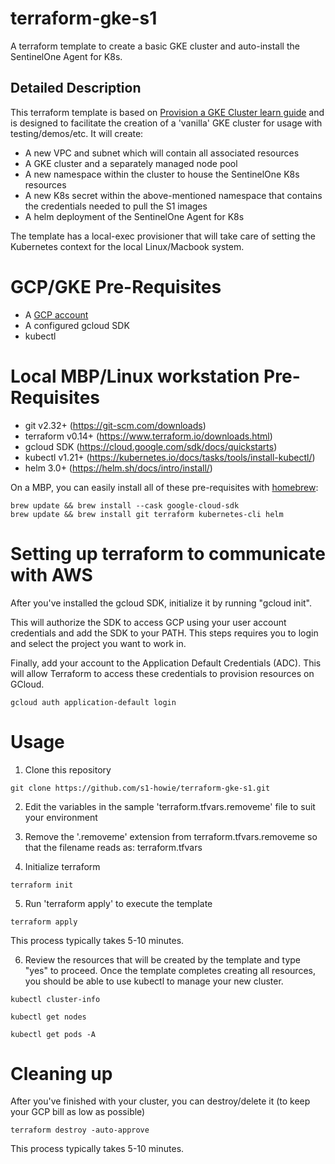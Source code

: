 # terraform-gke-s1
A terraform template to create a basic GKE cluster and auto-install the SentinelOne Agent for K8s.

## Detailed Description

This terraform template is based on [Provision a GKE Cluster learn guide](https://learn.hashicorp.com/terraform/kubernetes/provision-gke-cluster) and is designed to facilitate the creation of a 'vanilla' GKE cluster for usage with testing/demos/etc.
It will create:
- A new VPC and subnet which will contain all associated resources
- A GKE cluster and a separately managed node pool
- A new namespace within the cluster to house the SentinelOne K8s resources
- A new K8s secret within the above-mentioned namespace that contains the credentials needed to pull the S1 images
- A helm deployment of the SentinelOne Agent for K8s

The template has a local-exec provisioner that will take care of setting the Kubernetes context for the local Linux/Macbook system.

# GCP/GKE Pre-Requisites
- A [GCP account](https://console.cloud.google.com/) 
- A configured gcloud SDK
- kubectl


# Local MBP/Linux workstation Pre-Requisites
- git v2.32+ (https://git-scm.com/downloads)
- terraform v0.14+ (https://www.terraform.io/downloads.html)
- gcloud SDK (https://cloud.google.com/sdk/docs/quickstarts)
- kubectl v1.21+ (https://kubernetes.io/docs/tasks/tools/install-kubectl/)
- helm 3.0+ (https://helm.sh/docs/intro/install/)

On a MBP, you can easily install all of these pre-requisites with [homebrew](https://formulae.brew.sh/):
```
brew update && brew install --cask google-cloud-sdk
brew update && brew install git terraform kubernetes-cli helm 
```

# Setting up terraform to communicate with AWS
After you've installed the gcloud SDK, initialize it by running "gcloud init".

This will authorize the SDK to access GCP using your user account credentials and add the SDK to your PATH. This steps requires you to login and select the project you want to work in.

Finally, add your account to the Application Default Credentials (ADC). This will allow Terraform to access these credentials to provision resources on GCloud.
```
gcloud auth application-default login
```

# Usage
1. Clone this repository
```
git clone https://github.com/s1-howie/terraform-gke-s1.git
```
2. Edit the variables in the sample 'terraform.tfvars.removeme' file to suit your environment

3. Remove the '.removeme' extension from terraform.tfvars.removeme so that the filename reads as: terraform.tfvars

4. Initialize terraform
```
terraform init
```
5. Run 'terraform apply' to execute the template
```
terraform apply
```
   This process typically takes 5-10 minutes.

6. Review the resources that will be created by the template and type "yes" to proceed.
   Once the template completes creating all resources, you should be able to use kubectl to manage your new cluster.
```
kubectl cluster-info
```
```
kubectl get nodes
```
```
kubectl get pods -A
```

# Cleaning up
After you've finished with your cluster, you can destroy/delete it (to keep your GCP bill as low as possible)
```
terraform destroy -auto-approve
```
   This process typically takes 5-10 minutes.
